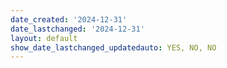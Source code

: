 ```yaml
---
date_created: '2024-12-31'
date_lastchanged: '2024-12-31'
layout: default
show_date_lastchanged_updatedauto: YES, NO, NO
---
```



